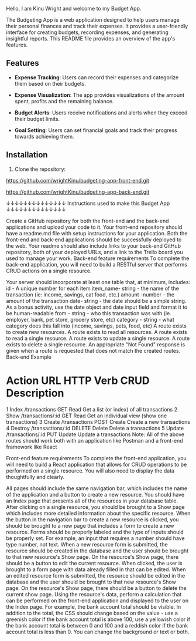 Hello, I am Kinu Wright and welcome to my Budget App. 

The Budgeting App is a web application designed to help users manage their personal finances and track their expenses. It provides a user-friendly interface for creating budgets, recording expenses, and generating insightful reports. This README file provides an overview of the app's features.

## Features



- **Expense Tracking**: Users can record their expenses and categorize them based on their budgets.

- **Expense Visualization**: The app provides visualizations of the amount spent, profits and the remaining balance.

- **Budget Alerts**: Users receive notifications and alerts when they exceed their budget limits.

- **Goal Setting**: Users can set financial goals and track their progress towards achieving them.


## Installation

1. Clone the repository:

https://github.com/wrightKinu/budgeting-app-front-end.git

https://github.com/wrightKinu/budgeting-app-back-end.git








↓↓↓↓↓↓↓↓↓↓↓↓↓↓ Instructions used to make this Budget App ↓↓↓↓↓↓↓↓↓↓↓↓↓↓




Create a GitHub repository for both the front-end and the back-end applications and upload your code to it.
Your front-end repository should have a readme.md file with setup instructions for your application.
Both the front-end and back-end applications should be successfully deployed to the web.
Your readme should also include links to your back-end GitHub repository, both of your deployed URLs, and a link to the Trello board you used to manage your work.
Back-end feature requirements
To complete the back-end application, you will need to build a RESTful server that performs CRUD actions on a single resource.

Your server should incorporate at least one table that, at minimum, includes:
id - A unique number for each item
item_name- string - the name of the transaction (ie: income, savings, cat food, etc.)
amount -number - the amount of the transaction
date- string - the date should be a simple string. As a bonus activity, use the date object and date input field and format it to be human-readable
from - string - who this transaction was with (ie. employer, bank, pet store, grocery store, etc)
category - string - what category does this fall into (income, savings, pets, food, etc)
A route exists to create new resources.
A route exists to read all resources.
A route exists to read a single resource.
A route exists to update a single resource.
A route exists to delete a single resource.
An appropriate "Not Found" response is given when a route is requested that does not match the created routes.
Back-end Example
#	Action	URL	HTTP Verb	CRUD	Description
1	Index	/transactions	GET	Read	Get a list (or index) of all transactions
2	Show	/transactions/:id	GET	Read	Get an individual view (show one transactions)
3	Create	/transactions	POST	Create	Create a new transactions
4	Destroy	/transactions/:id	DELETE	Delete	Delete a transactions
5	Update	/transactions/:id	PUT	Update	Update a transactions
Note: All of the above routes should work both with an application like Postman and a front-end framework like React

Front-end feature requirements
To complete the front-end application, you will need to build a React application that allows for CRUD operations to be performed on a single resource. You will also need to display the data thoughtfully and clearly.

All pages should include the same navigation bar, which includes the name of the application and a button to create a new resource.
You should have an Index page that presents all of the resources in your database table.
After clicking on a single resource, you should be brought to a Show page which includes more detailed information about the specific resource.
When the button in the navigation bar to create a new resource is clicked, you should be brought to a new page that includes a form to create a new resource.
Forms should be properly labeled and the type of inputs should be properly set. For example, an input that requires a number should have type number, not text.
When a new resource form is submitted, the resource should be created in the database and the user should be brought to that new resource's Show page.
On the resource's Show page, there should be a button to edit the current resource. When clicked, the user is brought to a form page with data already filled in that can be edited.
When an edited resource form is submitted, the resource should be edited in the database and the user should be brought to that new resource's Show page.
On the resource's Show page, there should be a button to delete the current show page.
Using the resource's data, perform a calculation that can be performed on the front-end application and displayed to the user on the Index page. For example, the bank account total should be visible. In addition to the total, the CSS should change based on the value - use a greenish color if the bank account total is above 100, use a yellowish color if the bank account total is between 0 and 100 and a reddish color if the bank account total is less than 0. You can change the background or text or both.
